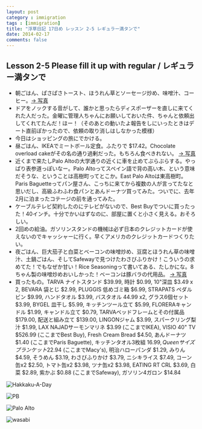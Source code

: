 ```yaml
---
layout: post
category : immigration
tags : [immigration]
title: "浮草日記 17日め レッスン 2-5 レギュラー満タンで"
date: 2014-02-17
comments: false
---
```

## Lesson 2-5 Please fill it up with regular / レギュラー満タンで

* 朝ごはん、ぱさぱさトースト、ほうれん草とソーセージ炒め、味噌汁、コーヒー。[-> 写真](http://instagram.com/p/kiOqj0FDWR/)
* ドアをノックする音がして、誰かと思ったらディスポーザーを直しに来てくれた人だった。金曜に管理人ちゃんにお願いしておいた件、ちゃんと依頼出してくれてたんだ！ほー！（そのあとの動いたよ報告をしにいったときはデート直前ぽかったので、依頼の取り消しはしなかった模様） &nbsp; 
* 今日はショッピングの旅にでかける。&nbsp; 
* 昼ごはん、IKEAでミートボール定食。ふたりで $17.42。Chocolate overload cakeがその名の通り過剰だった。もちろん食べきれない。 [-> 写真](http://instagram.com/p/kiO_uWFDWj/)
* 近くまで来たしPalo Altoの大学通りの近くに車を止めてぶらぶらする。やっぱり表参道っぽいなー。Palo Altoってスペイン語で背の高い木、という意味だそうな、ということは高樹町ってとこか。East Palo Altoは東高樹町。Paris Baguetteってパン屋さん、こっちに来てから複数の人が言ってたなと思いだし、高級ふわふわ食パンとあんドーナツ買ってみた。ついでに、去年2月に泊まったコテージの前を通ってみた。
* ケーブルテレビ契約したのにテレビがないので、Best Buyでついに買ったった！40インチ。十分でかいはずなのに、部屋に置くと小さく見える。おそろしい。
* 2回めの給油。ガソリンスタンドの機械は必ず日本のクレジットカードが使えないのでキャッシャーに行く。早くアメリカのクレジットカードつくりたい。
* 夜ごはん、巨大茄子と白菜とベーコンの味噌炒め、豆腐とほうれん草の味噌汁、土鍋ごはん、そしてSafewayで見つけたわさびふりかけ！こういうの求めてた！でもなぜか甘い！Rice Seasoningって書いてある、たしかにな。8ちゃん製の味噌炒めおいしかった！ベーコンは豚バラの代用品。 [-> 写真](http://instagram.com/p/kp7-QilDe8/)
* 買ったもの。TARVA ナイトスタンド $39.99, 時計 $0.99, 10"深皿 $3.49 x 2, BEVARA 袋とじ $2.99, PLUGGIS 低めゴミ箱 $6.99, STRAPATS ペダルビン $9.99, ハンドタオル $3.99, バスタオル 44.99 x2, グラス6個セット $3.99, BYGEL 皿干し $5.99, キッチンツール立て $5.99, FLORERAキャンドル $1.99, キャンドル立て $0.79, TARVAベッドフレームとその付属品 $179.00, 配送と組み立て $139.00, LINGONジャム $3.99, スパークリング梨汁 $1.99, LAX NAJADサーモンマリネ $3.99 (ここまでIKEA), VISIO 40" TV $526.99 (ここまでBest Buy), Fresh Cream Bread $4.50, あんドーナツ $1.40 (ここまでParis Baguette), キッチンタオル3枚組 $16.99, Queenサイズブランケット$22.94 (ここまでMacy's), 明治ハローパンダ $1.29, みりん $4.59, そうめん $3.19, わさびふりかけ $3.79, ニシキライス $7.49, コーン缶x2 $2.50, トマト缶x2 $3.98, ツナ缶x2 $3.98, EATING RT CRL $3.69, 白菜 $2.89, 紫かぶ $0.88 (ここまでSafeway), ガソリン4ガロン $14.84


![Hakkaku-A-Day](https://lh6.googleusercontent.com/-hDZVaRYX_5k/UwWWEKBb2KI/AAAAAAAB6DU/TclZrrGMoDA/w620-h465-no/P1150521.JPG)

![PB](https://lh3.googleusercontent.com/-Hf32DsQpIMs/UwbrJyjofvI/AAAAAAAB6PE/Thn4iDH0me4/w620-h465-no/P1150503.JPG)

![Palo Alto](https://lh3.googleusercontent.com/-2ID5yUhAFwE/UwbrNlNxB8I/AAAAAAAB6PM/QRgXwhweW0A/w620-h465-no/P1150499.JPG)

![wasabi](https://lh6.googleusercontent.com/-LQkn2y9ZgRw/UwbrRgqs4yI/AAAAAAAB6PY/E19f_mDEVOI/w620-h465-no/P1150517.JPG)
